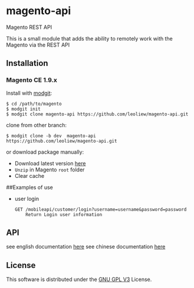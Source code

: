 # magento-api
Magento REST API


This is a small module that adds the ability to remotely work with the Magento via the REST API

## Installation

### Magento CE 1.9.x

Install with [modgit](https://github.com/jreinke/modgit):

    $ cd /path/to/magento
    $ modgit init
    $ modgit clone magento-api https://github.com/leoliew/magento-api.git
    
clone from other branch:
    
    $ modgit clone -b dev  magento-api  https://github.com/leoliew/magento-api.git
    
or download package manually:

* Download latest version [here](https://github.com/leoliew/magento-api/archive/master.zip)
* `Unzip` in Magento `root` folder
* Clear cache

##Examples of use

  * user login

        GET /mobileapi/customer/login?username=username&password=password
            Return Login user information

## API 

see english documentation [here](https://github.com/leoliew/magento-api/tree/master/api/en/#api-文档)
see chinese documentation [here](https://github.com/leoliew/magento-api/tree/master/api/cn/#api-文档)


License
-------

This software is distributed under the [GNU GPL V3](http://www.gnu.org/licenses/gpl.html) License.




